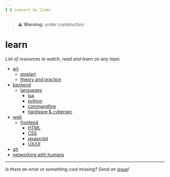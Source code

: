 ```yaml
---
[ ] convert to links
---
```


>:warning: **Warning:** under construction
# learn
_List of resources to watch, read and learn on any topic_

* [art](art/)
  * [pixelart](art/pixelart.md)
  * [theory and practice](art/theory_and_practice.md)
* [backend](backend/)
  * [languages](backend/languages)
    * [lua](backend/languages/lua.md)
    * [python](backend/languages/python.md)
    * [commandline](backend/languages/commandline.md)
    * [hardware & cybersec](backend/languages/hardware_cybersec.md)
* [web](web/)
  * [frontend](web/frontend)
    * [HTML](web/frontend/HTML.md)
    * [CSS](web/frontend/CSS.md)
    * [javascript](web/frontend/javascript.md)
    * [UX/UI](web/frontend/UX_UI.md)
* [git](git.md)
* [networking with humans](human_interaction.md)

---

_Is there an error or something cool missing? Send an [issue](https://github.com/octoshrimpy/learn/issues/new)!_
